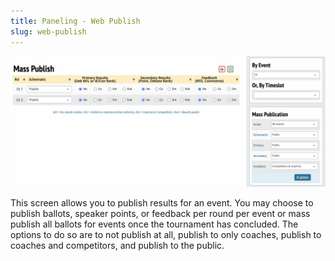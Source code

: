 ```yaml
---
title: Paneling - Web Publish
slug: web-publish
---
```


<img src="/screenshots/Paneling_-_Web_Publish.png"
title="Paneling_-_Web_Publish.png" />

This screen allows you to publish results for an event. You may choose
to publish ballots, speaker points, or feedback per round per event or
mass publish all ballots for events once the tournament has concluded.
The options to do so are to not publish at all, publish to only coaches,
publish to coaches and competitors, and publish to the public.
